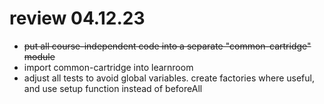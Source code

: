 # review 04.12.23

- ~~put all course-independent code into a separate "common-cartridge" module~~
- import common-cartridge into learnroom
- adjust all tests to avoid global variables. create factories where useful, and use setup function instead of beforeAll
